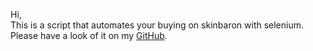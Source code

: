 Hi,<br />
This is a script that automates your buying on skinbaron with selenium.<br />
Please have a look of it on my [GitHub](https://github.com/Luois45/skinbaron-bot).
